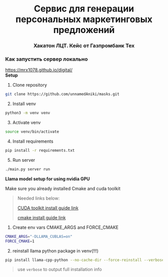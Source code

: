 <h1 align="center">Сервис для генерации персональных маркетинговых предложений</h1>
<h3 align="center">Хакатон ЛЦТ. Кейс от Газпромбанк Тех</h3>

### Как запустить сервер локально
https://mrx1078.github.io/digital/ <br>
<b>Setup</b>
1. Clone repository
```bash
git clone https://github.com/unnamedAniki/masks.git
```
2. Install venv
```bash
python3 -m venv venv
```
3. Activate venv
```bash
source venv/bin/activate
```
4. Install requirements
```bash
pip install -r requirements.txt
```
5. Run server
```bash
./main.py server run
```
<b>Llama model setup for using nvidia GPU</b>

Make sure you already installed Cmake and cuda toolkit

>Needed links below:
>
>[CUDA toolkit install guide link](https://docs.nvidia.com/cuda/cuda-installation-guide-linux/contents.html)
>
>[cmake install guide link](https://geeksww.com/tutorials/operating_systems/linux/installation/downloading_compiling_and_installing_cmake_on_linux.php)

1. Create env vars CMAKE_ARGS and FORCE_CMAKE
```bash
CMAKE_ARGS="-DLLAMA_CUBLAS=on"
FORCE_CMAKE=1
```
2. reinstall llama python package in venv(!!!) 
```bash
pip install llama-cpp-python --no-cache-dir --force-reinstall --verbose
```
>use `verbose` to output full installation info
